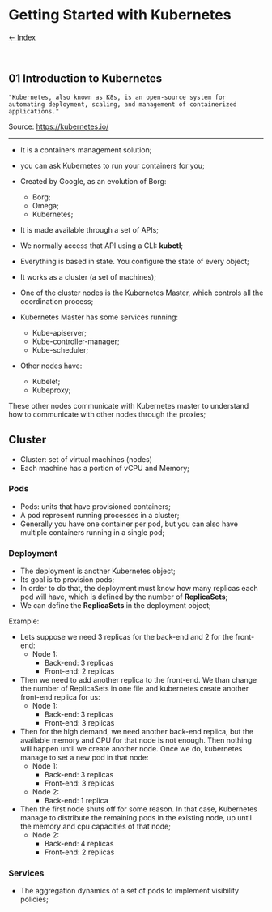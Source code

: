 # Getting Started with Kubernetes

[<- Index](../../README.md)

</br>

## 01 Introduction to Kubernetes

```
"Kubernetes, also known as K8s, is an open-source system for automating deployment, scaling, and management of containerized applications."
```

Source: https://kubernetes.io/

---

- It is a containers management solution;
- you can ask Kubernetes to run your containers for you;
- Created by Google, as an evolution of Borg:

  - Borg;
  - Omega;
  - Kubernetes;

- It is made available through a set of APIs;
- We normally access that API using a CLI: **kubctl**;
- Everything is based in state. You configure the state of every object;
- It works as a cluster (a set of machines);
- One of the cluster nodes is the Kubernetes Master, which controls all the coordination process;
- Kubernetes Master has some services running:
  - Kube-apiserver;
  - Kube-controller-manager;
  - Kube-scheduler;
- Other nodes have:
  - Kubelet;
  - Kubeproxy;

These other nodes communicate with Kubernetes master to understand how to communicate with other nodes through the proxies;

## Cluster

- Cluster: set of virtual machines (nodes)
- Each machine has a portion of vCPU and Memory;

### Pods

- Pods: units that have provisioned containers;
- A pod represent running processes in a cluster;
- Generally you have one container per pod, but you can also have multiple containers running in a single pod;

### Deployment

- The deployment is another Kubernetes object;
- Its goal is to provision pods;
- In order to do that, the deployment must know how many replicas each pod will have, which is defined by the number of **ReplicaSets**;
- We can define the **ReplicaSets** in the deployment object;

Example:

- Lets suppose we need 3 replicas for the back-end and 2 for the front-end:
  - Node 1:
    - Back-end: 3 replicas
    - Front-end: 2 replicas
- Then we need to add another replica to the front-end. We than change the number of ReplicaSets in one file and kubernetes create another front-end replica for us:
  - Node 1:
    - Back-end: 3 replicas
    - Front-end: 3 replicas
- Then for the high demand, we need another back-end replica, but the available memory and CPU for that node is not enough. Then nothing will happen until we create another node. Once we do, kubernetes manage to set a new pod in that node:
  - Node 1:
    - Back-end: 3 replicas
    - Front-end: 3 replicas
  - Node 2:
    - Back-end: 1 replica
- Then the first node shuts off for some reason. In that case, Kubernetes manage to distribute the remaining pods in the existing node, up until the memory and cpu capacities of that node;
  - Node 2:
    - Back-end: 4 replicas
    - Front-end: 2 replicas

### Services

- The aggregation dynamics of a set of pods to implement visibility policies;
